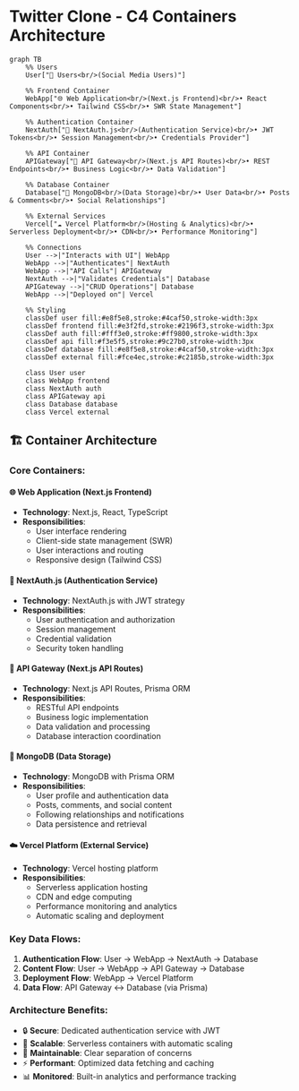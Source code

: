 # Twitter Clone - C4 Containers Architecture

```mermaid
graph TB
    %% Users
    User["👤 Users<br/>(Social Media Users)"]

    %% Frontend Container
    WebApp["🌐 Web Application<br/>(Next.js Frontend)<br/>• React Components<br/>• Tailwind CSS<br/>• SWR State Management"]

    %% Authentication Container
    NextAuth["🔐 NextAuth.js<br/>(Authentication Service)<br/>• JWT Tokens<br/>• Session Management<br/>• Credentials Provider"]

    %% API Container
    APIGateway["🔌 API Gateway<br/>(Next.js API Routes)<br/>• REST Endpoints<br/>• Business Logic<br/>• Data Validation"]

    %% Database Container
    Database["🍃 MongoDB<br/>(Data Storage)<br/>• User Data<br/>• Posts & Comments<br/>• Social Relationships"]

    %% External Services
    Vercel["☁️ Vercel Platform<br/>(Hosting & Analytics)<br/>• Serverless Deployment<br/>• CDN<br/>• Performance Monitoring"]

    %% Connections
    User -->|"Interacts with UI"| WebApp
    WebApp -->|"Authenticates"| NextAuth
    WebApp -->|"API Calls"| APIGateway
    NextAuth -->|"Validates Credentials"| Database
    APIGateway -->|"CRUD Operations"| Database
    WebApp -->|"Deployed on"| Vercel

    %% Styling
    classDef user fill:#e8f5e8,stroke:#4caf50,stroke-width:3px
    classDef frontend fill:#e3f2fd,stroke:#2196f3,stroke-width:3px
    classDef auth fill:#fff3e0,stroke:#ff9800,stroke-width:3px
    classDef api fill:#f3e5f5,stroke:#9c27b0,stroke-width:3px
    classDef database fill:#e8f5e8,stroke:#4caf50,stroke-width:3px
    classDef external fill:#fce4ec,stroke:#c2185b,stroke-width:3px

    class User user
    class WebApp frontend
    class NextAuth auth
    class APIGateway api
    class Database database
    class Vercel external
```

## 🏗️ Container Architecture

### **Core Containers:**

#### 🌐 **Web Application (Next.js Frontend)**

- **Technology**: Next.js, React, TypeScript
- **Responsibilities**:
  - User interface rendering
  - Client-side state management (SWR)
  - User interactions and routing
  - Responsive design (Tailwind CSS)

#### 🔐 **NextAuth.js (Authentication Service)**

- **Technology**: NextAuth.js with JWT strategy
- **Responsibilities**:
  - User authentication and authorization
  - Session management
  - Credential validation
  - Security token handling

#### 🔌 **API Gateway (Next.js API Routes)**

- **Technology**: Next.js API Routes, Prisma ORM
- **Responsibilities**:
  - RESTful API endpoints
  - Business logic implementation
  - Data validation and processing
  - Database interaction coordination

#### 🍃 **MongoDB (Data Storage)**

- **Technology**: MongoDB with Prisma ORM
- **Responsibilities**:
  - User profile and authentication data
  - Posts, comments, and social content
  - Following relationships and notifications
  - Data persistence and retrieval

#### ☁️ **Vercel Platform (External Service)**

- **Technology**: Vercel hosting platform
- **Responsibilities**:
  - Serverless application hosting
  - CDN and edge computing
  - Performance monitoring and analytics
  - Automatic scaling and deployment

### **Key Data Flows:**

1. **Authentication Flow**: User → WebApp → NextAuth → Database
2. **Content Flow**: User → WebApp → API Gateway → Database
3. **Deployment Flow**: WebApp → Vercel Platform
4. **Data Flow**: API Gateway ↔ Database (via Prisma)

### **Architecture Benefits:**

- 🔒 **Secure**: Dedicated authentication service with JWT
- 🚀 **Scalable**: Serverless containers with automatic scaling
- 🔄 **Maintainable**: Clear separation of concerns
- ⚡ **Performant**: Optimized data fetching and caching
- 📊 **Monitored**: Built-in analytics and performance tracking
